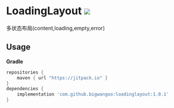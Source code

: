 # LoadingLayout [![](https://jitpack.io/v/bigwangoo/loadinglayout.svg)](https://jitpack.io/#bigwangoo/loadinglayout)
 
多状态布局(content,loading,empty,error)   

## Usage 

**Gradle**
``` groovy
repositories { 
    maven { url "https://jitpack.io" }
} 
dependencies {
    implementation 'com.github.bigwangoo:loadinglayout:1.0.1'
}
```